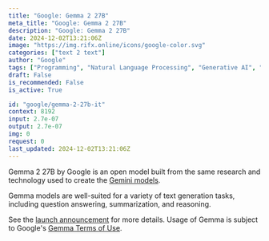```yaml
---
title: "Google: Gemma 2 27B"
meta_title: "Google: Gemma 2 27B"
description: "Google: Gemma 2 27B"
date: 2024-12-02T13:21:06Z
image: "https://img.rifx.online/icons/google-color.svg"
categories: ["text 2 text"]
author: "Google"
tags: ["Programming", "Natural Language Processing", "Generative AI", "Chatbots", "Technology/Web"]
draft: False
is_recommended: False
is_active: True

id: "google/gemma-2-27b-it"
context: 8192
input: 2.7e-07
output: 2.7e-07
img: 0
request: 0
last_updated: 2024-12-02T13:21:06Z
---
```


Gemma 2 27B by Google is an open model built from the same research and technology used to create the [Gemini models](/models?q=gemini).

Gemma models are well-suited for a variety of text generation tasks, including question answering, summarization, and reasoning.

See the [launch announcement](https://blog.google/technology/developers/google-gemma-2/) for more details. Usage of Gemma is subject to Google's [Gemma Terms of Use](https://ai.google.dev/gemma/terms).

